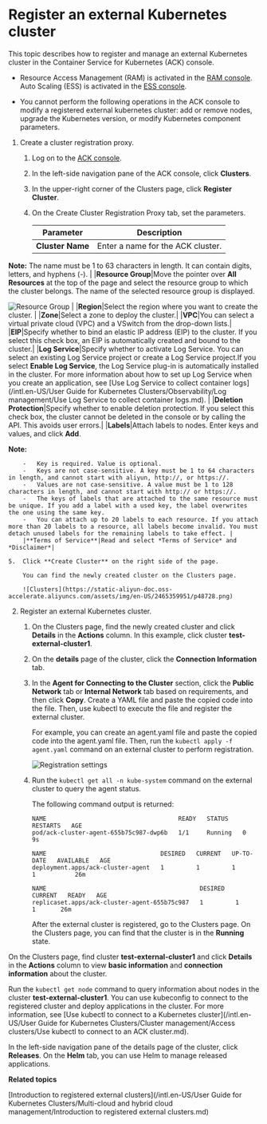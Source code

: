 # Register an external Kubernetes cluster

This topic describes how to register and manage an external Kubernetes cluster in the Container Service for Kubernetes \(ACK\) console.

-   Resource Access Management \(RAM\) is activated in the [RAM console](https://ram.console.aliyun.com/). Auto Scaling \(ESS\) is activated in the [ESS console](https://essnew.console.aliyun.com).

-   You cannot perform the following operations in the ACK console to modify a registered external kubernetes cluster: add or remove nodes, upgrade the Kubernetes version, or modify Kubernetes component parameters.

1.  Create a cluster registration proxy.

    1.  Log on to the [ACK console](https://cs.console.aliyun.com).

    2.  In the left-side navigation pane of the ACK console, click **Clusters**.

    3.  In the upper-right corner of the Clusters page, click **Register Cluster**.

    4.  On the Create Cluster Registration Proxy tab, set the parameters.

        |Parameter|Description|
        |---------|-----------|
        |**Cluster Name**|Enter a name for the ACK cluster.

**Note:** The name must be 1 to 63 characters in length. It can contain digits, letters, and hyphens \(-\). |
        |**Resource Group**|Move the pointer over **All Resources** at the top of the page and select the resource group to which the cluster belongs. The name of the selected resource group is displayed.

![Resource Group](https://static-aliyun-doc.oss-accelerate.aliyuncs.com/assets/img/en-US/9688404061/p127165.png) |
        |**Region**|Select the region where you want to create the cluster. |
        |**Zone**|Select a zone to deploy the cluster.|
        |**VPC**|You can select a virtual private cloud \(VPC\) and a VSwitch from the drop-down lists.|
        |**EIP**|Specify whether to bind an elastic IP address \(EIP\) to the cluster. If you select this check box, an EIP is automatically created and bound to the cluster.|
        |**Log Service**|Specify whether to activate Log Service. You can select an existing Log Service project or create a Log Service project.If you select **Enable Log Service**, the Log Service plug-in is automatically installed in the cluster. For more information about how to set up Log Service when you create an application, see [Use Log Service to collect container logs](/intl.en-US/User Guide for Kubernetes Clusters/Observability/Log management/Use Log Service to collect container logs.md). |
        |**Deletion Protection**|Specify whether to enable deletion protection. If you select this check box, the cluster cannot be deleted in the console or by calling the API. This avoids user errors.|
        |**Labels**|Attach labels to nodes. Enter keys and values, and click **Add**.

**Note:**

        -   Key is required. Value is optional.
        -   Keys are not case-sensitive. A key must be 1 to 64 characters in length, and cannot start with aliyun, http://, or https://.
        -   Values are not case-sensitive. A value must be 1 to 128 characters in length, and cannot start with http:// or https://.
        -   The keys of labels that are attached to the same resource must be unique. If you add a label with a used key, the label overwrites the one using the same key.
        -   You can attach up to 20 labels to each resource. If you attach more than 20 labels to a resource, all labels become invalid. You must detach unused labels for the remaining labels to take effect. |
        |**Terms of Service**|Read and select *Terms of Service* and *Disclaimer*|

    5.  Click **Create Cluster** on the right side of the page.

        You can find the newly created cluster on the Clusters page.

        ![Clusters](https://static-aliyun-doc.oss-accelerate.aliyuncs.com/assets/img/en-US/2465359951/p48728.png)

2.  Register an external Kubernetes cluster.

    1.  On the Clusters page, find the newly created cluster and click **Details** in the **Actions** column. In this example, click cluster **test-external-cluster1**.

    2.  On the **details** page of the cluster, click the **Connection Information** tab.

    3.  In the **Agent for Connecting to the Cluster** section, click the **Public Network** tab or **Internal Network** tab based on requirements, and then click **Copy**. Create a YAML file and paste the copied code into the file. Then, use kubectl to execute the file and register the external cluster.

        For example, you can create an agent.yaml file and paste the copied code into the agent.yaml file. Then, run the `kubectl apply -f agent.yaml` command on an external cluster to perform registration.

        ![Registration settings](https://static-aliyun-doc.oss-accelerate.aliyuncs.com/assets/img/en-US/2465359951/p48732.png)

    4.  Run the `kubectl get all -n kube-system` command on the external cluster to query the agent status.

        The following command output is returned:

        ```
        NAME                                     READY   STATUS    RESTARTS   AGE
        pod/ack-cluster-agent-655b75c987-dwp6b   1/1     Running   0          9s
        
        NAME                                DESIRED   CURRENT   UP-TO-DATE   AVAILABLE   AGE
        deployment.apps/ack-cluster-agent   1         1         1            1           26m
        
        NAME                                           DESIRED   CURRENT   READY   AGE
        replicaset.apps/ack-cluster-agent-655b75c987   1         1         1       26m
        ```

        After the external cluster is registered, go to the Clusters page. On the Clusters page, you can find that the cluster is in the **Running** state.


On the Clusters page, find cluster **test-external-cluster1** and click **Details** in the **Actions** column to view **basic information** and **connection information** about the cluster.

Run the `kubectl get node` command to query information about nodes in the cluster **test-external-cluster1**. You can use kubeconfig to connect to the registered cluster and deploy applications in the cluster. For more information, see [Use kubectl to connect to a Kubernetes cluster](/intl.en-US/User Guide for Kubernetes Clusters/Cluster management/Access clusters/Use kubectl to connect to an ACK cluster.md).

In the left-side navigation pane of the details page of the cluster, click **Releases**. On the **Helm** tab, you can use Helm to manage released applications.

**Related topics**  


[Introduction to registered external clusters](/intl.en-US/User Guide for Kubernetes Clusters/Multi-cloud and hybrid cloud management/Introduction to registered external clusters.md)

